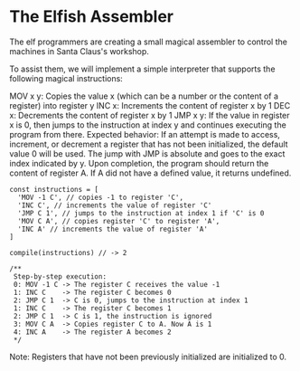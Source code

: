 # The Elfish Assembler

The elf programmers are creating a small magical assembler to control the machines in Santa Claus's workshop.

To assist them, we will implement a simple interpreter that supports the following magical instructions:

MOV x y: Copies the value x (which can be a number or the content of a register) into register y
INC x: Increments the content of register x by 1
DEC x: Decrements the content of register x by 1
JMP x y: If the value in register x is 0, then jumps to the instruction at index y and continues executing the program from there.
Expected behavior:
If an attempt is made to access, increment, or decrement a register that has not been initialized, the default value 0 will be used.
The jump with JMP is absolute and goes to the exact index indicated by y.
Upon completion, the program should return the content of register A. If A did not have a defined value, it returns undefined.

```
const instructions = [
  'MOV -1 C', // copies -1 to register 'C',
  'INC C', // increments the value of register 'C'
  'JMP C 1', // jumps to the instruction at index 1 if 'C' is 0
  'MOV C A', // copies register 'C' to register 'A',
  'INC A' // increments the value of register 'A'
]

compile(instructions) // -> 2

/**
 Step-by-step execution:
 0: MOV -1 C -> The register C receives the value -1
 1: INC C    -> The register C becomes 0
 2: JMP C 1  -> C is 0, jumps to the instruction at index 1
 1: INC C    -> The register C becomes 1
 2: JMP C 1  -> C is 1, the instruction is ignored
 3: MOV C A  -> Copies register C to A. Now A is 1
 4: INC A    -> The register A becomes 2
 */
```

Note: Registers that have not been previously initialized are initialized to 0. 